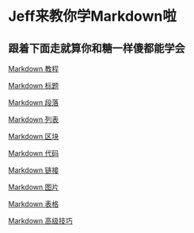 Jeff来教你学Markdown啦
=================
跟着下面走就算你和糖一样傻都能学会
-----------------
[Markdown 教程](https://www.runoob.com/markdown/md-tutorial.html)  

[Markdown 标题](https://www.runoob.com/markdown/md-title.html)

[Markdown 段落](https://www.runoob.com/markdown/md-paragraph.html)

[Markdown 列表](https://www.runoob.com/markdown/md-lists.html)

[Markdown 区块](https://www.runoob.com/markdown/md-block.html)

[Markdown 代码](https://www.runoob.com/markdown/md-code.html)

[Markdown 链接](https://www.runoob.com/markdown/md-link.html)

[Markdown 图片](https://www.runoob.com/markdown/md-image.html)

[Markdown 表格](https://www.runoob.com/markdown/md-table.html)

[Markdown 高级技巧](https://www.runoob.com/markdown/md-advance.html)
